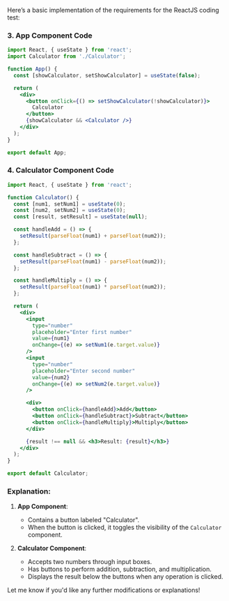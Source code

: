 Here’s a basic implementation of the requirements for the ReactJS coding test:

### 3. **App Component Code**

```jsx
import React, { useState } from 'react';
import Calculator from './Calculator';

function App() {
  const [showCalculator, setShowCalculator] = useState(false);

  return (
    <div>
      <button onClick={() => setShowCalculator(!showCalculator)}>
        Calculator
      </button>
      {showCalculator && <Calculator />}
    </div>
  );
}

export default App;
```

### 4. **Calculator Component Code**

```jsx
import React, { useState } from 'react';

function Calculator() {
  const [num1, setNum1] = useState(0);
  const [num2, setNum2] = useState(0);
  const [result, setResult] = useState(null);

  const handleAdd = () => {
    setResult(parseFloat(num1) + parseFloat(num2));
  };

  const handleSubtract = () => {
    setResult(parseFloat(num1) - parseFloat(num2));
  };

  const handleMultiply = () => {
    setResult(parseFloat(num1) * parseFloat(num2));
  };

  return (
    <div>
      <input
        type="number"
        placeholder="Enter first number"
        value={num1}
        onChange={(e) => setNum1(e.target.value)}
      />
      <input
        type="number"
        placeholder="Enter second number"
        value={num2}
        onChange={(e) => setNum2(e.target.value)}
      />

      <div>
        <button onClick={handleAdd}>Add</button>
        <button onClick={handleSubtract}>Subtract</button>
        <button onClick={handleMultiply}>Multiply</button>
      </div>

      {result !== null && <h3>Result: {result}</h3>}
    </div>
  );
}

export default Calculator;
```

### Explanation:

1. **App Component**:
   - Contains a button labeled "Calculator".
   - When the button is clicked, it toggles the visibility of the `Calculator` component.
   
2. **Calculator Component**:
   - Accepts two numbers through input boxes.
   - Has buttons to perform addition, subtraction, and multiplication.
   - Displays the result below the buttons when any operation is clicked.

Let me know if you'd like any further modifications or explanations!
